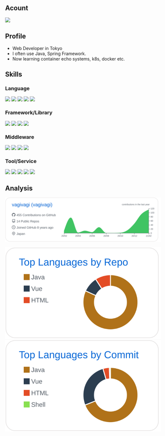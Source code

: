 ## Acount

[![](https://img.shields.io/badge/-vagivagi-181717?logo=GitHub)](https://github.com/vagivagi)

## Profile

- Web Developer in Tokyo
- I often use Java, Spring Framework.
- Now learning container echo systems, k8s, docker etc.

## Skills

### Language


[![](https://img.shields.io/badge/-Java-007396?style=flat&logo=Java)](https://www.java.com/)
[![](https://img.shields.io/badge/-JavaScript-fff?style=flat&logo=JavaScript)](https://developer.mozilla.org/docs/Web/JavaScript)
[![](https://img.shields.io/badge/-TypeScript-fff?style=flat&logo=TypeScript)](https://www.typescriptlang.org/)
[![](https://img.shields.io/badge/-Ruby-CC342D?style=flat&logo=ruby)](https://www.ruby-lang.org/)
[![](https://img.shields.io/badge/-Go-fff?style=flat&logo=Go)](https://golang.org/)

### Framework/Library

[![](https://img.shields.io/badge/-Spring-fff?style=flat&logo=Spring)](https://spring.io/projects/spring-framework)
[![](https://img.shields.io/badge/-Vue.js-fff?style=flat&logo=Vue.js)](https://vuejs.org/index.html)
[![](https://img.shields.io/badge/-Nuxt.js-fff?style=flat&logo=Nuxt.js)](https://nuxtjs.org/)
[![](https://img.shields.io/badge/-React-fff?style=flat&logo=React)](https://reactjs.org/)


### Middleware

[![](https://img.shields.io/badge/-Docker-fff?style=flat&logo=docker)](https://www.docker.com/)
[![](https://img.shields.io/badge/-Kubernetes-fff?style=flat&logo=Kubernetes)](https://kubernetes.io/)
[![](https://img.shields.io/badge/-MySQL-fff?style=flat&logo=mysql)](https://www.mysql.com/)
[![](https://img.shields.io/badge/-Redis-fff?style=flat&logo=redis)](https://redis.io/)

### Tool/Service

[![](https://img.shields.io/badge/-GitHub-181717?style=flat&logo=GitHub)](https://github.com)
[![](https://img.shields.io/badge/-GitHubActions-fff?style=flat&logo=GitHub-Actions)](https://github.co.jp/features/actions)
[![](https://img.shields.io/badge/-Azure-fff?style=flat&logo=microsoft-azure)](https://azure.microsoft.com/)
[![](https://img.shields.io/badge/-Heroku-430098?style=flat&logo=Heroku)](https://www.heroku.com/)
[![](https://img.shields.io/badge/-Concourse-fff?style=flat&logo=Concourse)](https://concourse-ci.org/)

## Analysis

[![](https://raw.githubusercontent.com/vagivagi/vagivagi/main/profile-summary-card-output/github/0-profile-details.svg)](https://github.com/vagivagi)

[![](https://raw.githubusercontent.com/vagivagi/vagivagi/main/profile-summary-card-output/github/1-repos-per-language.svg)](https://github.com/vagivagi)
[![](https://raw.githubusercontent.com/vagivagi/vagivagi/main/profile-summary-card-output/github/2-most-commit-language.svg)](https://github.com/vagivagi)
